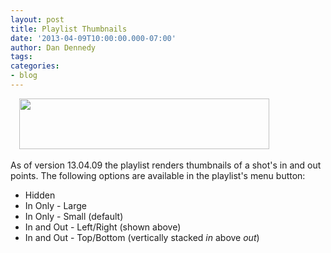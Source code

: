 ```yaml
---
layout: post
title: Playlist Thumbnails
date: '2013-04-09T10:00:00.000-07:00'
author: Dan Dennedy
tags: 
categories:
- blog
---
```


<div class="separator" style="clear: both; text-align: left;"><a href="http://1.bp.blogspot.com/-yPnHw3aaWvA/UWOOhvMhVuI/AAAAAAAACGw/CMIJqHn8V70/s1600/shotcut-pls-thumbs.png" imageanchor="1" style="margin-left: 1em; margin-right: 1em;"><img border="0" src="http://1.bp.blogspot.com/-yPnHw3aaWvA/UWOOhvMhVuI/AAAAAAAACGw/CMIJqHn8V70/s1600/shotcut-pls-thumbs.png" height="81" width="400"></a></div><div class="separator" style="clear: both; text-align: left;"></div><br>
As of version 13.04.09 the playlist renders thumbnails of a shot's in and out points. The following options are available in the playlist's menu button:<br>
<ul><li>Hidden</li><li>In Only - Large</li><li>In Only - Small (default)</li><li>In and Out - Left/Right (shown above)</li><li>In and Out - Top/Bottom (vertically stacked <i>in</i> above <i>out</i>)</li></ul>
